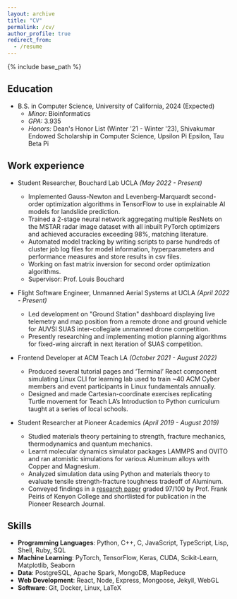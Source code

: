 ```yaml
---
layout: archive
title: "CV"
permalink: /cv/
author_profile: true
redirect_from:
  - /resume
---
```


{% include base_path %}

Education
---------
* B.S. in Computer Science, University of California, 2024 (Expected)
    * _Minor:_ Bioinformatics
    * _GPA:_ 3.935
    * _Honors:_ Dean's Honor List (Winter '21 - Winter '23), Shivakumar Endowed Scholarship in Computer Science, Upsilon Pi Epsilon, Tau Beta Pi

Work experience
---------------
* Student Researcher, Bouchard Lab UCLA _(May 2022 - Present)_
    * Implemented Gauss-Newton and Levenberg-Marquardt second-order optimization algorithms in TensorFlow to use in explainable AI models for landslide prediction.
    * Trained a 2-stage neural network aggregating multiple ResNets on the MSTAR radar image dataset with all inbuilt PyTorch optimizers and achieved accuracies exceeding 98%, matching literature.
    * Automated model tracking by writing scripts to parse hundreds of cluster job log files for model information, hyperparameters and performance measures and store results in csv files.
    * Working on fast matrix inversion for second order optimization algorithms.
    * Supervisor: Prof. Louis Bouchard

* Flight Software Engineer, Unmanned Aerial Systems at UCLA _(April 2022 - Present)_
    * Led development on "Ground Station" dashboard displaying live telemetry and map position from a remote drone and ground vehicle for AUVSI SUAS inter-collegiate unmanned drone competition.
    * Presently researching and implementing motion planning algorithms for fixed-wing aircraft in next iteration of SUAS competition.

* Frontend Developer at ACM Teach LA _(October 2021 - August 2022)_
    * Produced several tutorial pages and ‘Terminal’ React component simulating Linux CLI for learning lab used to train ~40 ACM Cyber members and event participants in Linux fundamentals annually.
    * Designed and made Cartesian-coordinate exercises replicating Turtle movement for Teach LA’s Introduction to Python curriculum taught at a series of local schools.

* Student Researcher at Pioneer Academics _(April 2019 - August 2019)_
    * Studied materials theory pertaining to strength, fracture mechanics, thermodynamics and quantum mechanics.
    * Learnt molecular dynamics simulator packages LAMMPS and OVITO and ran atomistic simulations for various Aluminum alloys with Copper and Magnesium.
    * Analyzed simulation data using Python and materials theory to evaluate tensile strength-fracture toughness tradeoff of Aluminum.
    * Conveyed findings in a [research paper](https://arushram.github.io/files/PioneerAcademicsPaper.pdf) graded 97/100 by Prof. Frank Peiris of Kenyon College and shortlisted for publication in the Pioneer Research Journal.


  
Skills
------
* __Programming Languages__: Python, C++, C, JavaScript, TypeScript, Lisp, Shell, Ruby, SQL
* __Machine Learning__: PyTorch, TensorFlow, Keras, CUDA, Scikit-Learn, Matplotlib, Seaborn
* __Data__: PostgreSQL, Apache Spark, MongoDB, MapReduce
* __Web Development__: React, Node, Express, Mongoose, Jekyll, WebGL
* __Software__: Git, Docker, Linux, LaTeX

<!-- Publications
======
  <ul>{% for post in site.publications %}
    {% include archive-single-cv.html %}
  {% endfor %}</ul> -->
<!--   
Teaching
======
  <ul>{% for post in site.teaching %}
    {% include archive-single-cv.html %}
  {% endfor %}</ul> -->
